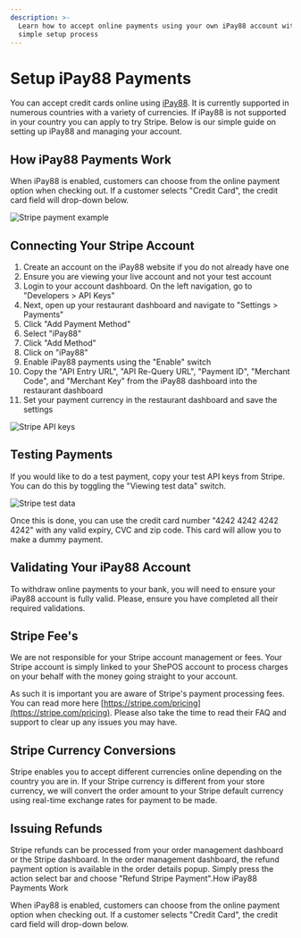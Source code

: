 ```yaml
---
description: >-
  Learn how to accept online payments using your own iPay88 account with our
  simple setup process
---
```


# Setup iPay88 Payments

You can accept credit cards online using [iPay88](https://www.ipay88.co.id/). It is currently supported in numerous countries with a variety of currencies. If iPay88 is not supported in your country you can apply to try Stripe. Below is our simple guide on setting up iPay88 and managing your account.

## How iPay88 Payments Work

When iPay88 is enabled, customers can choose from the online payment option when checking out. If a customer selects "Credit Card", the credit card field will drop-down below.

![Stripe payment example](https://storage.crisp.chat/users/helpdesk/website/e903fdb8557a9800/image_16wk7ks.png)

## Connecting Your Stripe Account

1. Create an account on the iPay88 website if you do not already have one
2. Ensure you are viewing your live account and not your test account 
3. Login to your account dashboard. On the left navigation, go to "Developers &gt; API Keys"
4. Next, open up your restaurant dashboard and navigate to "Settings &gt; Payments"
5. Click "Add Payment Method"
6. Select "iPay88"
7. Click "Add Method"
8. Click on "iPay88"
9. Enable iPay88 payments using the "Enable" switch
10. Copy the "API Entry URL", "API Re-Query URL", "Payment ID", "Merchant Code", and "Merchant Key" from the iPay88 dashboard into the restaurant dashboard
11. Set your payment currency in the restaurant dashboard and save the settings

![Stripe API keys](https://storage.crisp.chat/users/helpdesk/website/e903fdb8557a9800/image_4cpfy8.png)

## Testing Payments

If you would like to do a test payment, copy your test API keys from Stripe. You can do this by toggling the "Viewing test data" switch.

![Stripe test data](https://storage.crisp.chat/users/helpdesk/website/e903fdb8557a9800/image_1bjx53a.png)

Once this is done, you can use the credit card number "4242 4242 4242 4242" with any valid expiry, CVC and zip code. This card will allow you to make a dummy payment.

## Validating Your iPay88 Account

To withdraw online payments to your bank, you will need to ensure your iPay88 account is fully valid. Please, ensure you have completed all their required validations.

## Stripe Fee's

We are not responsible for your Stripe account management or fees. Your Stripe account is simply linked to your ShePOS account to process charges on your behalf with the money going straight to your account.

As such it is important you are aware of Stripe's payment processing fees. You can read more here [https://stripe.com/pricing](https://stripe.com/pricing). Please also take the time to read their FAQ and support to clear up any issues you may have.

## Stripe Currency Conversions

Stripe enables you to accept different currencies online depending on the country you are in. If your Stripe currency is different from your store currency, we will convert the order amount to your Stripe default currency using real-time exchange rates for payment to be made.

## Issuing Refunds

Stripe refunds can be processed from your order management dashboard or the Stripe dashboard. In the order management dashboard, the refund payment option is available in the order details popup. Simply press the action select bar and choose "Refund Stripe Payment".How iPay88 Payments Work

When iPay88 is enabled, customers can choose from the online payment option when checking out. If a customer selects "Credit Card", the credit card field will drop-down below.



